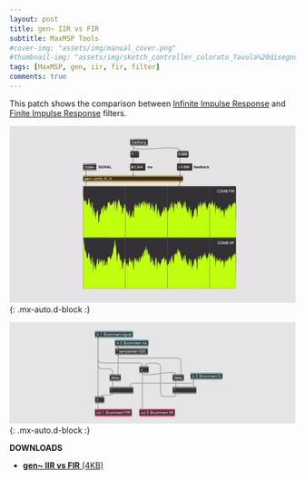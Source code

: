 ```yaml
---
layout: post
title: gen~ IIR vs FIR
subtitle: MaxMSP Tools
#cover-img: "assets/img/manual_cover.png"
#thumbnail-img: "assets/img/sketch_controller_colorato_Tavola%20disegno%201.png"
tags: [MaxMSP, gen, iir, fir, filter]
comments: true
---
```


This patch shows the comparison between [Infinite Impulse Response](https://velitch.github.io/velitch/2021-10-19-tool_gen_iir/) and [Finite Impulse Response](https://velitch.github.io/velitch/2021-10-19-tool_gen_fir/) filters.

![](https://github.com/Velitch/velitch/blob/main/assets/img/img_maxmsp/gen~%20iir%20vs%20fir.gif?raw=true){: .mx-auto.d-block :}

![](https://github.com/Velitch/velitch/blob/main/assets/img/img_maxmsp/dsp~%20irr%20vs%20fir.png?raw=true){: .mx-auto.d-block :}

**DOWNLOADS**

- <a href="https://velitch.github.io/velitch/assets/maxmsp_tools/filters/comb_iir_vs_fir">**gen~ IIR vs FIR** (4KB)<a/>
